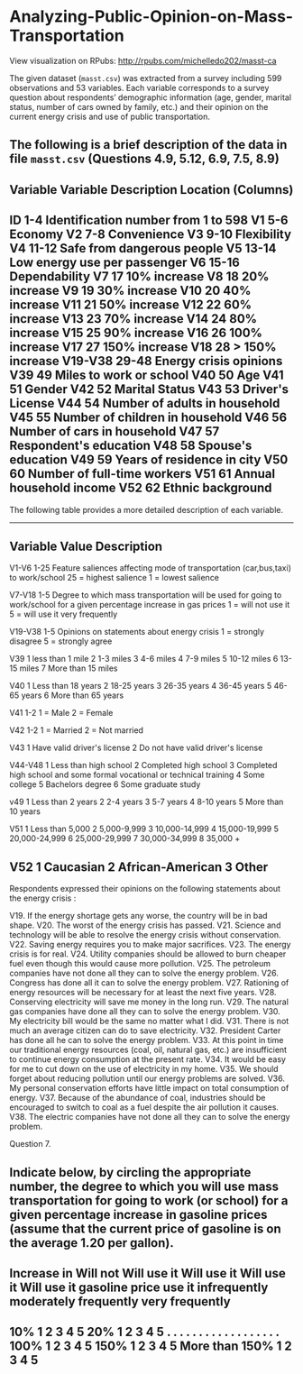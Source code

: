 # Analyzing-Public-Opinion-on-Mass-Transportation
View visualization on RPubs: http://rpubs.com/michelledo202/masst-ca


The given dataset (`masst.csv`) was extracted from a survey including 599 observations and 53 variables. Each variable corresponds to a survey question about respondents’ demographic information (age, gender, marital status, number of cars owned by family, etc.) and their opinion on the current energy crisis and use of public transportation.

The following is a brief description of the data in file `masst.csv`
(Questions 4.9, 5.12, 6.9, 7.5, 8.9)
------------------------------------------------------------
Variable        Variable        Description
                Location
                (Columns)
------------------------------------------------------------
ID              1-4             Identification number from 1
                                to 598
V1              5-6             Economy
V2              7-8             Convenience
V3              9-10            Flexibility
V4              11-12           Safe from dangerous people
V5              13-14           Low energy use per passenger
V6              15-16           Dependability
V7              17              10% increase
V8              18              20% increase
V9              19              30% increase
V10             20              40% increase
V11             21              50% increase
V12             22              60% increase
V13             23              70% increase
V14             24              80% increase
V15             25              90% increase
V16             26              100% increase
V17             27              150% increase
V18             28              > 150% increase
V19-V38         29-48           Energy crisis opinions
V39             49              Miles to work or school
V40             50              Age
V41             51              Gender
V42             52              Marital Status
V43             53              Driver's License
V44             54              Number of adults in
                                household
V45             55              Number of children in
                                household
V46             56              Number of cars in household
V47             57              Respondent's education
V48             58              Spouse's education
V49             59              Years of residence in city
V50             60              Number of full-time workers
V51             61              Annual household income
V52             62              Ethnic background
------------------------------------------------------------

The following table provides a more detailed description of each variable.

------------------------------------------------------------
Variable        Value           Description
------------------------------------------------------------
V1-V6           1-25     Feature saliences affecting mode of
                         transportation (car,bus,taxi) to
                         work/school 25 = highest salience
                         1 = lowest salience

V7-V18          1-5      Degree to which mass transportation
                         will be used for going to
                         work/school for a given percentage
                         increase in gas prices 1 = will not
                         use it   5 = will use it very
                         frequently

V19-V38         1-5      Opinions on statements about
                         energy crisis
                         1 = strongly disagree
                         5 = strongly agree

V39             1               less than 1 mile
                2               1-3 miles
                3               4-6 miles
                4               7-9 miles
                5               10-12 miles
                6               13-15 miles
                7               More than 15 miles

V40             1               Less than 18 years
                2               18-25 years
                3               26-35 years
                4               36-45 years
                5               46-65 years
                6               More than 65 years

V41             1-2             1 = Male  2 = Female

V42             1-2             1 = Married   2 = Not married

V43             1               Have valid driver's license
                2               Do not have valid driver's license

V44-V48         1               Less than high school
                2               Completed high school
                3               Completed high school and some formal
                                vocational or technical training
                4               Some college
                5               Bachelors degree
                6               Some graduate study

v49             1               Less than 2 years
                2               2-4 years
                3               5-7 years
                4               8-10 years
                5               More than 10 years

V51             1               Less than  5,000
                2               5,000-9,999
                3               10,000-14,999
                4               15,000-19,999
                5               20,000-24,999
                6               25,000-29,999
                7               30,000-34,999
                8               35,000 +

V52             1               Caucasian
                2               African-American
                3               Other
------------------------------------------------------------

Respondents expressed their opinions on the following statements about the
energy crisis :

V19. If the energy shortage gets any worse, the country will be in bad shape.
V20. The worst of the energy crisis has passed.
V21. Science and technology will be able to resolve the energy crisis without
     conservation.
V22. Saving energy requires you to make major sacrifices.
V23. The energy crisis is for real.
V24. Utility companies should be allowed to burn cheaper fuel even though this
     would cause more pollution.
V25. The petroleum companies have not done all they can to solve the energy
     problem.
V26. Congress has done all it can to solve the energy problem.
V27. Rationing of energy resources will be necessary for at least the next five
     years.
V28. Conserving electricity will save me money in the long run.
V29. The natural gas companies have done all they can to solve the energy
     problem.
V30. My electricity bill would be the same no matter what I did.
V31. There is not much an average citizen can do to save electricity.
V32. President Carter has done all he can to solve the energy problem.
V33. At this point in time our traditional energy resources (coal, oil, natural
     gas, etc.) are insufficient to continue energy consumption at the present
     rate.
V34. It would be easy for me to cut down on the use of electricity in my home.
V35. We should forget about reducing pollution until our energy problems are
     solved.
V36. My personal conservation efforts have little impact on total consumption of
     energy.
V37. Because of the abundance of coal, industries should be encouraged to switch to coal
     as a fuel despite the air pollution it causes.
V38. The electric companies have not done all they can to solve the energy
     problem.

Question 7.

Indicate below, by circling the appropriate number, the degree to which you will
use mass transportation for going to work (or school) for a given percentage
increase in gasoline prices (assume that the current price of gasoline is on the
average 1.20 per gallon).
---------------------------------------------------------------------------------
Increase in     Will not  Will use it   Will use it  Will use it  Will use it
gasoline price  use it    infrequently  moderately   frequently   very frequently
---------------------------------------------------------------------------------
  10%              1            2           3           4               5
  20%              1            2           3           4               5
  .                .            .           .           .               .
  .                .            .           .           .               .
  .                .            .           .           .               .
 100%              1            2           3           4               5
 150%              1            2           3           4               5
More than 150%     1            2           3           4               5
---------------------------------------------------------------------------------
 
